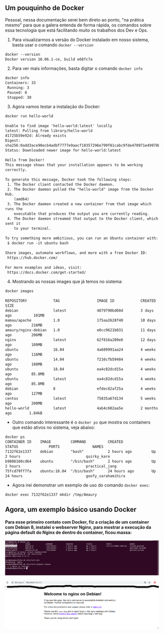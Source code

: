 ## Um pouquinho de Docker

Pessoal, nessa documentação serei bem direto ao ponto, "na prática mesmo" para que a galera entenda de forma rápida, os comandos sobre essa tecnologia que está facilitando muito os trabalhos dos Dev e Ops.



1) Para visualizarmos a versão do Docker instalado em nosso sistema, basta usar o comando `docker --version`
```
docker --version 
Docker version 18.06.1-ce, build e68fc7a
```
2) Para ver mais informações, basta digitar o comando `docker info`
```
docker info 
Containers: 33
 Running: 3
 Paused: 0
 Stopped: 30
```
3) Agora vamos testar a instalação do Docker:
```
docker run hello-world

Unable to find image 'hello-world:latest' locally
latest: Pulling from library/hello-world
d1725b59e92d: Already exists 
Digest: sha256:0add3ace90ecb4adbf7777e9aacf18357296e799f81cabc9fde470971e499788
Status: Downloaded newer image for hello-world:latest

Hello from Docker!
This message shows that your installation appears to be working correctly.

To generate this message, Docker took the following steps:
 1. The Docker client contacted the Docker daemon.
 2. The Docker daemon pulled the "hello-world" image from the Docker Hub.
    (amd64)
 3. The Docker daemon created a new container from that image which runs the
    executable that produces the output you are currently reading.
 4. The Docker daemon streamed that output to the Docker client, which sent it
    to your terminal.

To try something more ambitious, you can run an Ubuntu container with:
 $ docker run -it ubuntu bash

Share images, automate workflows, and more with a free Docker ID:
 https://hub.docker.com/

For more examples and ideas, visit:
 https://docs.docker.com/get-started/
```

4) Mostrando as nossas images que já temos no sistema:
```
docker images

REPOSITORY            TAG                 IMAGE ID            CREATED             SIZE
debian                latest              4879790bd60d        3 days ago          101MB
mamau/apache          1.0                 175aa2628f40        10 days ago         216MB
amaury/nginx-debian   1.0                 e0cc9621b031        11 days ago         206MB
nginx                 latest              62f816a209e6        12 days ago         109MB
ubuntu                16.04               4a689991aa24        4 weeks ago         116MB
ubuntu                14.04               f216cfb59484        4 weeks ago         188MB
ubuntu                18.04               ea4c82dcd15a        4 weeks ago         85.8MB
ubuntu                latest              ea4c82dcd15a        4 weeks ago         85.8MB
debian                8                   efdec82af25a        4 weeks ago         127MB
centos                latest              75835a67d134        5 weeks ago         200MB
hello-world           latest              4ab4c602aa5e        2 months ago        1.84kB
```

- Outro comando interessante é o `docker ps` que mostra os containers que estão ativos no sistema, veja abaixo:
```
docker ps
CONTAINER ID    IMAGE         COMMAND          CREATED             STATUS              PORTS               NAMES
7132f62e1337    debian        "bash"           2 hours ago         Up 2 hours                              quirky_kare
b9806160cd64    ubuntu        "/bin/bash"      2 hours ago         Up 2 hours                              practical_jang
75fcd79ff7fa    ubuntu:18.04  "/bin/bash"      24 hours ago        Up 24 hours                             goofy_varahamihira
```

- Agora irei demonstrar um exemplo de uso do comando `docker exec`:
```
docker exec 7132f62e1337 mkdir /tmp/Amaury
```





## Agora, um exemplo básico usando Docker

#### Para esse primeiro contato com Docker, fiz a criação de um container com Debian 8, instalei o webserver Nginx, para mostrar a execução da página default do Nginx de dentro do container, ficou massa:

![Docker](images/docker1.png)

![Docker](images/docker.png)
